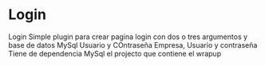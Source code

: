 # Login
Login
Simple plugin para crear pagina login con dos o tres argumentos y base de datos MySql
Usuario y COntraseña
Empresa, Usuario y contraseña
Tiene de dependencia MySql el projecto que contiene el wrapup
